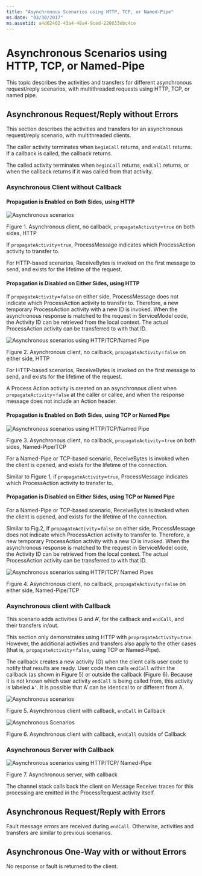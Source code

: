 ```yaml
---
title: "Asynchronous Scenarios using HTTP, TCP, or Named-Pipe"
ms.date: "03/30/2017"
ms.assetid: a4d62402-43a4-48a4-9ced-220633ebc4ce
---
```

# Asynchronous Scenarios using HTTP, TCP, or Named-Pipe
This topic describes the activities and transfers for different asynchronous request/reply scenarios, with multithreaded requests using HTTP, TCP, or named pipe.  
  
## Asynchronous Request/Reply without Errors  
 This section describes the activities and transfers for an asynchronous request/reply scenario, with multithreaded clients.  
  
 The caller activity terminates when `beginCall` returns, and `endCall` returns. If a callback is called, the callback returns.  
  
 The called activity terminates when `beginCall` returns, `endCall` returns, or when the callback returns if it was called from that activity.  
  
### Asynchronous Client without Callback  
  
#### Propagation is Enabled on Both Sides, using HTTP  
 ![Asynchronous scenarios](../../../../../docs/framework/wcf/diagnostics/tracing/media/asyn1.gif "Asyn1")  
  
 Figure 1. Asynchronous client, no callback, `propagateActivity`=`true` on both sides, HTTP  
  
 If `propagateActivity`=`true`, ProcessMessage indicates which ProcessAction activity to transfer to.  
  
 For HTTP-based scenarios, ReceiveBytes is invoked on the first message to send, and exists for the lifetime of the request.  
  
#### Propagation is Disabled on Either Sides, using HTTP  
 If `propagateActivity`=`false` on either side, ProcessMessage does not indicate which ProcessAction activity to transfer to. Therefore, a new temporary ProcessAction activity with a new ID is invoked. When the asynchronous response is matched to the request in ServiceModel code, the Activity ID can be retrieved from the local context. The actual ProcessAction activity can be transferred to with that ID.  
  
 ![Asynchronous scenarios using HTTP&#47;TCP&#47;Named Pipe](../../../../../docs/framework/wcf/diagnostics/tracing/media/async2.gif "Async2")  
  
 Figure 2. Asynchronous client, no callback, `propagateActivity`=`false` on either side, HTTP  
  
 For HTTP-based scenarios, ReceiveBytes is invoked on the first message to send, and exists for the lifetime of the request.  
  
 A Process Action activity is created on an asynchronous client when `propagateActivity`=`false` at the caller or callee, and when the response message does not include an Action header.  
  
#### Propagation is Enabled on Both Sides, using TCP or Named Pipe  
 ![Asynchronous scenarios using HTTP&#47;TCP&#47;Named Pipe](../../../../../docs/framework/wcf/diagnostics/tracing/media/async3.gif "Async3")  
  
 Figure 3. Asynchronous client, no callback, `propagateActivity`=`true` on both sides, Named-Pipe/TCP  
  
 For a Named-Pipe or TCP-based scenario, ReceiveBytes is invoked when the client is opened, and exists for the lifetime of the connection.  
  
 Similar to Figure 1, if `propagateActivity`=`true`, ProcessMessage indicates which ProcessAction activity to transfer to.  
  
#### Propagation is Disabled on Either Sides, using TCP or Named Pipe  
 For a Named-Pipe or TCP-based scenario, ReceiveBytes is invoked when the client is opened, and exists for the lifetime of the connection.  
  
 Similar to Fig.2, If `propagateActivity`=`false` on either side, ProcessMessage does not indicate which ProcessAction activity to transfer to. Therefore, a new temporary ProcessAction activity with a new ID is invoked. When the asynchronous response is matched to the request in ServiceModel code, the Activity ID can be retrieved from the local context. The actual ProcessAction activity can be transferred to with that ID.  
  
 ![Asynchronous scenarios using HTTP&#47;TCP&#47; Named Pipes](../../../../../docs/framework/wcf/diagnostics/tracing/media/async4.gif "Async4")  
  
 Figure 4. Asynchronous client, no callback, `propagateActivity`=`false` on either side, Named-Pipe/TCP  
  
### Asynchronous client with Callback  
 This scenario adds activities G and A’, for the callback and `endCall`, and their transfers in/out.  
  
 This section only demonstrates using HTTP with `propragateActivity`=`true`. However, the additional activities and transfers also apply to the other cases (that is, `propagateActivity`=`false`, using TCP or Named-Pipe).  
  
 The callback creates a new activity (G) when the client calls user code to notify that results are ready. User code then calls `endCall` within the callback (as shown in Figure 5) or outside the callback (Figure 6). Because it is not known which user activity `endCall` is being called from, this activity is labeled `A’`. It is possible that A’ can be identical to or different from A.  
  
 ![Asynchronous scenarios](../../../../../docs/framework/wcf/diagnostics/tracing/media/asynccallback1.gif "AsyncCallback1")  
  
 Figure 5. Asynchronous client with callback, `endCall` in Callback  
  
 ![Asynchronous Scenarios](../../../../../docs/framework/wcf/diagnostics/tracing/media/asynccallback2.gif "AsyncCallback2")  
  
 Figure 6. Asynchronous client with callback, `endCall` outside of Callback  
  
### Asynchronous Server with Callback  
 ![Asynchronous scenarios using HTTP&#47;TCP&#47; Named&#45;Pipe](../../../../../docs/framework/wcf/diagnostics/tracing/media/aynchserver.gif "AynchServer")  
  
 Figure 7. Asynchronous server, with callback  
  
 The channel stack calls back the client on Message Receive: traces for this processing are emitted in the ProcessRequest activity itself.  
  
## Asynchronous Request/Reply with Errors  
 Fault message errors are received during `endCall`. Otherwise, activities and transfers are similar to previous scenarios.  
  
## Asynchronous One-Way with or without Errors  
 No response or fault is returned to the client.
